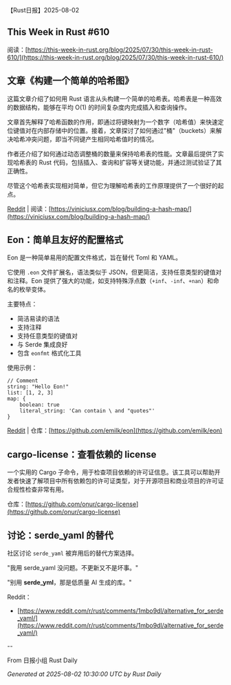 【Rust日报】2025-08-02 

This Week in Rust #610
----------------------

阅读：[https://this-week-in-rust.org/blog/2025/07/30/this-week-in-rust-610/](https://this-week-in-rust.org/blog/2025/07/30/this-week-in-rust-610/)

文章《构建一个简单的哈希图》
--------------

这篇文章介绍了如何用 Rust 语言从头构建一个简单的哈希表。哈希表是一种高效的数据结构，能够在平均 O(1) 的时间复杂度内完成插入和查询操作。

文章首先解释了哈希函数的作用，即通过将键映射为一个数字（哈希值）来快速定位键值对在内部存储中的位置。接着，文章探讨了如何通过"桶"（buckets）来解决哈希冲突问题，即当不同键产生相同哈希值时的情况。

作者还介绍了如何通过动态调整桶的数量来保持哈希表的性能。文章最后提供了实现哈希表的 Rust 代码，包括插入、查询和扩容等关键功能，并通过测试验证了其正确性。

尽管这个哈希表实现相对简单，但它为理解哈希表的工作原理提供了一个很好的起点。

[Reddit](https://www.reddit.com/r/rust/comments/1membxx/my_first_blog_post_building_a_simple_hash_map/) | 阅读：[https://viniciusx.com/blog/building-a-hash-map/](https://viniciusx.com/blog/building-a-hash-map/)

Eon：简单且友好的配置格式
--------------

Eon 是一种简单易用的配置文件格式，旨在替代 Toml 和 YAML。

它使用 `.eon` 文件扩展名，语法类似于 JSON，但更简洁，支持任意类型的键值对和注释。Eon 提供了强大的功能，如支持特殊浮点数（`+inf`、`-inf`、`+nan`）和命名的枚举变体。

主要特点：
* 简洁易读的语法
* 支持注释
* 支持任意类型的键值对
* 与 Serde 集成良好
* 包含 `eonfmt` 格式化工具

使用示例：
```
// Comment
string: "Hello Eon!"
list: [1, 2, 3]
map: {
    boolean: true
    literal_string: 'Can contain \ and "quotes"'
}
```

[Reddit](https://www.reddit.com/r/rust/comments/1mesquw/eon_a_humanfriendly_replacement_for_toml_and_yaml/) | 仓库：[https://github.com/emilk/eon](https://github.com/emilk/eon)

cargo-license：查看依赖的 license
---------------------------

一个实用的 Cargo 子命令，用于检查项目依赖的许可证信息。该工具可以帮助开发者快速了解项目中所有依赖包的许可证类型，对于开源项目和商业项目的许可证合规性检查非常有用。

仓库：[https://github.com/onur/cargo-license](https://github.com/onur/cargo-license)

讨论：serde_yaml 的替代
-----------------

社区讨论 `serde_yaml` 被弃用后的替代方案选择。

"我用 serde_yaml 没问题。不更新又不是坏事。"

"别用 **serde_yml**，那是低质量 AI 生成的库。"

Reddit：
* [https://www.reddit.com/r/rust/comments/1mbo9dl/alternative_for_serde_yaml/](https://www.reddit.com/r/rust/comments/1mbo9dl/alternative_for_serde_yaml/)

--

From 日报小组 Rust Daily

*Generated at 2025-08-02 10:30:00 UTC by Rust Daily*